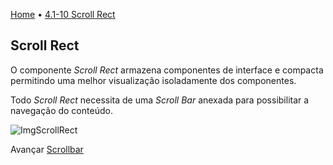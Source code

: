[Home](../HomePT.md) • [4.1-10 Scroll Rect](#)

## Scroll Rect

O componente *Scroll Rect* armazena componentes de interface e compacta permitindo uma melhor visualização isoladamente dos componentes. 

Todo *Scroll Rect* necessita de uma *Scroll Bar* anexada para possibilitar a navegação do conteúdo.

![ImgScrollRect](https://cdn.discordapp.com/attachments/859440081462493194/883425938820431902/11111.PNG)

Avançar [Scrollbar](./1.10_scrollrect.md)
